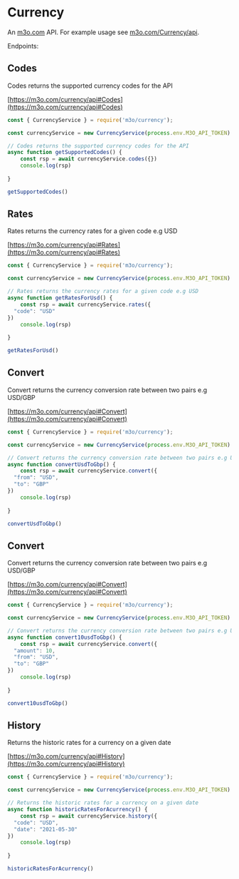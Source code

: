 # Currency

An [m3o.com](https://m3o.com) API. For example usage see [m3o.com/Currency/api](https://m3o.com/Currency/api).

Endpoints:

## Codes

Codes returns the supported currency codes for the API


[https://m3o.com/currency/api#Codes](https://m3o.com/currency/api#Codes)

```js
const { CurrencyService } = require('m3o/currency');

const currencyService = new CurrencyService(process.env.M3O_API_TOKEN)

// Codes returns the supported currency codes for the API
async function getSupportedCodes() {
	const rsp = await currencyService.codes({})
	console.log(rsp)
	
}

getSupportedCodes()
```
## Rates

Rates returns the currency rates for a given code e.g USD


[https://m3o.com/currency/api#Rates](https://m3o.com/currency/api#Rates)

```js
const { CurrencyService } = require('m3o/currency');

const currencyService = new CurrencyService(process.env.M3O_API_TOKEN)

// Rates returns the currency rates for a given code e.g USD
async function getRatesForUsd() {
	const rsp = await currencyService.rates({
  "code": "USD"
})
	console.log(rsp)
	
}

getRatesForUsd()
```
## Convert

Convert returns the currency conversion rate between two pairs e.g USD/GBP


[https://m3o.com/currency/api#Convert](https://m3o.com/currency/api#Convert)

```js
const { CurrencyService } = require('m3o/currency');

const currencyService = new CurrencyService(process.env.M3O_API_TOKEN)

// Convert returns the currency conversion rate between two pairs e.g USD/GBP
async function convertUsdToGbp() {
	const rsp = await currencyService.convert({
  "from": "USD",
  "to": "GBP"
})
	console.log(rsp)
	
}

convertUsdToGbp()
```
## Convert

Convert returns the currency conversion rate between two pairs e.g USD/GBP


[https://m3o.com/currency/api#Convert](https://m3o.com/currency/api#Convert)

```js
const { CurrencyService } = require('m3o/currency');

const currencyService = new CurrencyService(process.env.M3O_API_TOKEN)

// Convert returns the currency conversion rate between two pairs e.g USD/GBP
async function convert10usdToGbp() {
	const rsp = await currencyService.convert({
  "amount": 10,
  "from": "USD",
  "to": "GBP"
})
	console.log(rsp)
	
}

convert10usdToGbp()
```
## History

Returns the historic rates for a currency on a given date


[https://m3o.com/currency/api#History](https://m3o.com/currency/api#History)

```js
const { CurrencyService } = require('m3o/currency');

const currencyService = new CurrencyService(process.env.M3O_API_TOKEN)

// Returns the historic rates for a currency on a given date
async function historicRatesForAcurrency() {
	const rsp = await currencyService.history({
  "code": "USD",
  "date": "2021-05-30"
})
	console.log(rsp)
	
}

historicRatesForAcurrency()
```
